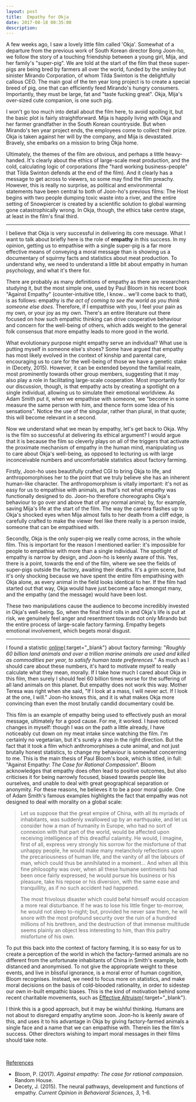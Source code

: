 ```yaml
---
layout: post
title:  Empathy for Okja
date: 2017-08-18 00:35:00
description: 
---
```


A few weeks ago, I saw a lovely little film called 'Okja'. Somewhat of a departure from the previous work of South Korean director Bong Joon-ho, we follow the story of a touching friendship between a young girl, Mija, and her family's "super-pig". We are told at the start of the film that these super-pigs are being bred by farmers all over the world, funded by the smiley but sinister Mirando Corporation, of whom Tilda Swinton is the delightfully callous CEO. The main goal of the ten year long project is to create a special breed of pig, one that can efficiently feed Mirando's hungry consumers. Importantly, they must be large, fat and "taste fucking great". Okja, Mija's over-sized cute companion, is one such pig.

I won't go too much into detail about the film here, to avoid spoiling it, but the basic plot is fairly straightforward. Mija is happily living with Okja and her farmer grandfather in the South Korean countryside. But when Mirando's ten year project ends, the employees come to collect their prize. Okja is taken against her will by the company, and Mija is devastated. Bravely, she embarks on a mission to bring Okja home.

Ultimately, the themes of the film are obvious, and perhaps a little heavy-handed. It's clearly about the ethics of large-scale meat production, and the cold, calculating logic of corporations (the "hard working business-people" that Tilda Swinton defends at the end of the film). And it clearly has a message to get across to viewers, so some may find the film preachy. However, this is really no surprise, as political and environmental statements have been central to both of Joon-ho's previous films: The Host begins with two people dumping toxic waste into a river, and the entire setting of Snowpiercer is created by a scientific solution to global warming gone catastrophically wrong. In Okja, though, the ethics take centre stage, at least in the film's final third.

<hr>

I believe that Okja is very successful in delivering its core message. What I want to talk about briefly here is the role of **empathy** in this success. In my opinion, getting us to empathise with a single super-pig is a far more effective means of conveying a moral message than is showing us a documentary of squirmy facts and statistics about meat production. To understand why, we need to understand a little bit about empathy in human psychology, and what it's there for.

There are probably as many definitions of empathy as there are researchers studying it, but the most simple one, used by Paul Bloom in his recent book "Against Empathy" (counter-intuitive title, I know... we'll come back to that), is as follows: empathy is *the act of coming to see the world as you think someone else does*. Therefore, if I empathise with you, I feel your pain as my own, or your joy as my own. There's an entire literature out there focused on how such empathic thinking can drive cooperative behaviour and concern for the well-being of others, which adds weight to the general folk consensus that more empathy leads to more good in the world.

What evolutionary purpose might empathy serve an individual? What use is putting myself in someone else's shoes? Some have argued that empathy has most likely evolved in the context of kinship and parental care, encouraging us to care for the well-being of those we have a genetic stake in (Decety, 2015). However, it can be extended beyond the familial realm, most prominently towards other group members, suggesting that it may also play a role in facilitating large-scale cooperation. Most importantly for our discussion, though, is that empathy acts by creating a spotlight on a single individual, allowing us to simulate their emotional worldview. As Adam Smith put it, when we empathise with someone, we "become in some measure the same person with him, and thence form some idea of his sensations". Notice the use of the singular, rather than plural, in that quote; this will become relevant in a second.

Now we understand what we mean by empathy, let's get back to Okja. Why is the film so successful at delivering its ethical argument? I would argue that it is because the film so cleverly plays on all of the triggers that activate the proximate mechanism of empathy in the human mind, manipulating us to care about Okja's well-being, as opposed to lecturing us with large inconceivable numbers and uncomfortable statistics about factory farming.

Firstly, Joon-ho uses beautifully crafted CGI to bring Okja to life, and anthropomorphises her to the point that we truly believe she has an inherent human-like character. The anthropomorphism is vitally important: it's not as easy for us to empathise with animals, as that's not what empathy was functionally designed to do. Joon-ho therefore choreographs Okja's behaviour to go over and above that of any normal animal; by, for example, saving Mija's life at the start of the film. The way the camera flashes up to Okja's shocked eyes when Mija almost falls to her death from a cliff edge, is carefully crafted to make the viewer feel like there really is a person inside, someone that can be empathised with.

Secondly, Okja is the only super-pig we really come across, in the whole film. This is important for the reason I mentioned earlier: it's impossible for people to empathise with more than a single individual. The spotlight of empathy is narrow by design, and Joon-ho is keenly aware of this. Yes, there is a point, towards the end of the film, where we see the fields of super-pigs outside the factory, awaiting their deaths. It's a grim scene, but it's only shocking because we have spent the entire film empathising with Okja alone, as every animal in the field looks identical to her. If the film had started out that way, Okja would have just become a face amongst many, and the empathy (and the message) would have been lost.

These two manipulations cause the audience to become incredibly invested in Okja's well-being. So, when the final third rolls in and Okja's life is put at risk, we genuinely feel anger and resentment towards not only Mirando but the entire process of large-scale factory farming. Empathy begets emotional involvement, which begets moral disgust.

<hr>

I found a statistic [online](https://www.vegansociety.com/sites/default/files/CompassionForAnimalsedited.pdf){:target="_blank"} about factory farming: "*Roughly 60 billion land animals and over a trillion marine animals are used and killed as commodities per year, to satisfy human taste preferences.*" As much as I should care about these numbers, it's hard to motivate myself to really calculate what they mean, morally. If I take how much I cared about Okja in this film, then surely I should feel 60 billion times worse for the suffering of all land animals on this planet. But empathy does not work this way. Mother Teresa was right when she said, "If I look at a mass, I will never act. If I look at the one, I will." Joon-ho knows this, and it is what makes Okja more convincing than even the most brutally candid documentary could be.

This film is an example of empathy being used to effectively push an moral message, ultimately for a good cause. For me, it worked. I have noticed changes in myself: though I was on the path a little already, I have noticeably cut down on my meat intake since watching the film. I'm certainly no vegetarian, but it's surely a step in the right direction. But the fact that it took a film which anthromorphises a cute animal, and not just brutally honest statistics, to change my behaviour is somewhat concerning to me. This is the main thesis of Paul Bloom's book, which is titled, in full: "Against Empathy: *The Case for Rational Compassion*". Bloom acknowledges that empathy does often lead to positive outcomes, but also criticises it for being narrowly focused, biased towards people like ourselves, and unable to deal with great geographical separation or anonymity. For these reasons, he believes it to be a poor moral guide. One of Adam Smith's famous examples highlights the fact that empathy was not designed to deal with morality on a global scale:

> Let us suppose that the great empire of China, with all its myriads of inhabitants, was suddenly swallowed up by an earthquake, and let us consider how a man of humanity in Europe, who had no sort of connexion with that part of the world, would be affected upon receiving intelligence of this dreadful calamity. He would, I imagine, first of all, express very strongly his sorrow for the misfortune of that unhappy people, he would make many melancholy reflections upon the precariousness of human life, and the vanity of all the labours of man, which could thus be annihilated in a moment... And when all this fine philosophy was over, when all these humane sentiments had been once fairly expressed, he would pursue his business or his pleasure, take his repose or his diversion, with the same ease and tranquillity, as if no such accident had happened.
>
> The most frivolous disaster which could befal himself would occasion a more real disturbance. If he was to lose his little finger to-morrow, he would not sleep to-night; but, provided he never saw them, he will snore with the most profound security over the ruin of a hundred millions of his brethren, and the destruction of that immense multitude seems plainly an object less interesting to him, than this paltry misfortune of his own.

To put this back into the context of factory farming, it is so easy for us to create a perception of the world in which the factory-farmed animals are no different from the unfortunate inhabitants of China in Smith's example, both distanced and anonymised. To not give the appropriate weight to these events, and live in blissful ignorance, is a moral error of human cognition, Bloom recognises. Instead, we need to focus more on statistics, and make moral decisions on the basis of cold-blooded rationality, in order to sidestep our own in-built empathic biases. This is the kind of motivation behind some recent charitable movements, such as [Effective Altruism](https://www.effectivealtruism.org/){:target="_blank"}.

I think this is a good approach, but it may be wishful thinking. Humans are not about to disregard empathy anytime soon. Joon-ho is keenly aware of this, and uses it to his advantage in Okja by giving factory-farmed animals a single face and a name that we can empathise with. Therein lies the film's success. Other directors wishing to impart moral messages in their films should take note.

<br>

<u>References</u>

- Bloom, P. (2017). *Against empathy: The case for rational compassion*. Random House.
- Decety, J. (2015). The neural pathways, development and functions of empathy. *Current Opinion in Behavioral Sciences*, *3*, 1-6.